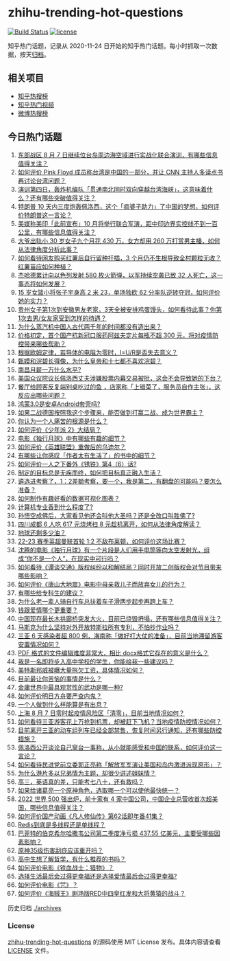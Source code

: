 # zhihu-trending-hot-questions

[![Build Status](https://github.com/justjavac/zhihu-trending-hot-questions/workflows/ci/badge.svg?branch=master)](https://github.com/justjavac/zhihu-trending-hot-questions/actions)
[![license](https://img.shields.io/github/license/justjavac/zhihu-trending-hot-questions)](https://github.com/justjavac/zhihu-trending-hot-questions/blob/master/LICENSE)

知乎热门话题，记录从 2020-11-24 日开始的知乎热门话题。每小时抓取一次数据，按天[归档](./archives)。

## 相关项目

- [知乎热搜榜](https://github.com/justjavac/zhihu-trending-top-search)
- [知乎热门视频](https://github.com/justjavac/zhihu-trending-hot-video)
- [微博热搜榜](https://github.com/justjavac/weibo-trending-hot-search)

## 今日热门话题

<!-- BEGIN -->
<!-- 最后更新时间 Mon Aug 08 2022 06:03:31 GMT+0800 (China Standard Time) -->

1. [东部战区 8 月 7 日继续位台岛周边海空域进行实战化联合演训，有哪些信息值得关注？](https://www.zhihu.com/question/547364580)
1. [如何评价 Pink Floyd 成员称台湾是中国的一部分，并让 CNN 主持人多读点书再讨论台湾问题？](https://www.zhihu.com/question/547383604)
1. [演训第四日，轰炸机编队「贯通南北同时双向穿越台湾海峡」，这意味着什么？还有哪些突破值得关注？](https://www.zhihu.com/question/547409394)
1. [特朗普 10 天内三度炮轰佩洛西，这个「疯婆子助力」了中国的梦想，如何评价特朗普这一言论？](https://www.zhihu.com/question/547371337)
1. [美媒称美印「此前宣布」10 月将举行联合军演，距中印边界实控线不到一百公里，有哪些信息值得关注？](https://www.zhihu.com/question/547406674)
1. [大爷出轨小 30 岁女子九个月花 430 万，女方却用 260 万打赏男主播，如何从法律角度分析此事？](https://www.zhihu.com/question/546907398)
1. [如何看待网友购买红薯后自行留种扦插，3 个月仍不生根导致全村颗粒无收？红薯苗应如何种植？](https://www.zhihu.com/question/547098406)
1. [杰哈德累计向以色列发射 580 枚火箭弹，以军持续空袭已致 32 人死亡，这一事态将如何发展？](https://www.zhihu.com/question/547377850)
1. [15 岁女篮小将张子宇身高 2 米 23，单场独砍 62 分率队逆转夺冠，如何评价她的实力？](https://www.zhihu.com/question/546991712)
1. [贵州女子第1次到安徽男友老家，3天全被安排鸡蛋馒头，如何看待此事？你第1次去男/女友家受到怎样的待遇？](https://www.zhihu.com/question/547050761)
1. [为什么蒸汽机中国人古代两千年的时间都没有造出来？](https://www.zhihu.com/question/511779987)
1. [价格初定，首个国产抗新冠口服药阿兹夫定片每瓶不超 300 元，将对疫情防控带来哪些帮助？](https://www.zhihu.com/question/547353926)
1. [根据欧姆定律，若导体的电阻为零时，I=U/R是否失去意义？](https://www.zhihu.com/question/543887027)
1. [甄嬛和浣碧长得像，为什么皇帝和十七都不喜欢浣碧？](https://www.zhihu.com/question/537963207)
1. [南昌月薪一万什么水平?](https://www.zhihu.com/question/534381641)
1. [美国众议院议长佩洛西丈夫涉嫌股票内幕交易被批，这会不会导致她的下台？](https://www.zhihu.com/question/544352988)
1. [餐厅给顾客反复端别桌吃过的鱼 ，店家称「上错菜了，服务员自作主张」，这反应出哪些问题？](https://www.zhihu.com/question/547381426)
1. [鸿蒙3.0是安卓Android套壳吗?](https://www.zhihu.com/question/545750690)
1. [如果二战德国按照我这个步骤来，能否做到打赢二战、成为世界霸主？](https://www.zhihu.com/question/547345806)
1. [你认为一个人痛苦的根源是什么？](https://www.zhihu.com/question/511925244)
1. [如何评价《少年派 2》大结局？](https://www.zhihu.com/question/547392038)
1. [电影《独行月球》中有哪些有趣的细节？](https://www.zhihu.com/question/545902846)
1. [如何评价《英雄联盟》重做后的乌迪尔？](https://www.zhihu.com/question/547242737)
1. [有哪些让你感叹「作者太有生活了」的书中的细节？](https://www.zhihu.com/question/264829675)
1. [如何评价一人之下番外《锈铁》第4（6）话?](https://www.zhihu.com/question/547176447)
1. [制定的目标总是无疾而终，如何把目标真正融入生活？](https://www.zhihu.com/question/546602697)
1. [遴选进考察了，1：2差额考察，要一个，我是第二，有翻盘的可能吗？要怎么准备？](https://www.zhihu.com/question/501324972)
1. [如何制作有趣好看的数据可视化图表？](https://www.zhihu.com/question/64031814)
1. [计算机专业香到什么程度了?](https://www.zhihu.com/question/534805943)
1. [孙悟空成佛后，大家看见他还会叫他大圣吗？还是全改口叫胜佛了?](https://www.zhihu.com/question/545625137)
1. [四川成都 6 人吃 617 元烧烤扫 8 元趁机离开，如何从法律角度解读？](https://www.zhihu.com/question/547281085)
1. [地球还剩多少油？](https://www.zhihu.com/question/439341330)
1. [22-23 赛季英超曼联首轮 1:2 不敌布莱顿，如何评价这场比赛？](https://www.zhihu.com/question/547411864)
1. [沈腾的电影《独行月球》有一个片段是人们用手电筒等向太空发射光，组成“你不是一个人”，在现实中可行吗？](https://www.zhihu.com/question/546814415)
1. [如何看待《谭谈交通》版权纠纷以和解结局？同时开放二创版权会对节目带来哪些影响？](https://www.zhihu.com/question/547372274)
1. [如何评价《唐山大地震》电影中母亲救儿子而放弃女儿的行为？](https://www.zhihu.com/question/374263091)
1. [有哪些给专科生的建议？](https://www.zhihu.com/question/50337668)
1. [为什么老一辈人骑自行车总扶着车子滑两步起步再跨上车？](https://www.zhihu.com/question/59332686)
1. [钱跟爱情哪个更重要？](https://www.zhihu.com/question/547407739)
1. [中国现存最长木拱廊桥突发大火，目前已烧毁坍塌，还有哪些信息值得关注？](https://www.zhihu.com/question/547315580)
1. [马斯克为什么坚持对外开放特斯拉所有专利，不怕抄作业吗？](https://www.zhihu.com/question/534227528)
1. [三亚 6 天感染者超 800 例，海南称「做好打大仗的准备」，目前当地滞留游客安置情况如何？](https://www.zhihu.com/question/547360083)
1. [PDF 格式的文件编辑难度非常大，相比 docx格式它存在的意义是什么？](https://www.zhihu.com/question/524222419)
1. [我是一名即将步入高中学校的学生，你能给我一些建议吗？](https://www.zhihu.com/question/547332200)
1. [美特斯邦威被曝大量拖欠工资，具体情况如何？](https://www.zhihu.com/question/547127526)
1. [目前最让你苦恼的事情是什么？](https://www.zhihu.com/question/363527356)
1. [金庸世界中最具观赏性的武功是哪一种?](https://www.zhihu.com/question/541515437)
1. [如何评价明日方舟要严查内鬼？](https://www.zhihu.com/question/547299716)
1. [一个人做到什么样能算是有出息？](https://www.zhihu.com/question/40556138)
1. [上海 8 月 7 日零时起疫情风险区「清零」，目前当地情况如何？](https://www.zhihu.com/question/547307404)
1. [如何看待三亚游客花上万抢到机票，却被赶下飞机？当地疫情防控情况如何？](https://www.zhihu.com/question/547306560)
1. [目前离开三亚的动车组列车已经全部禁售，恢复时间另行通知，还有哪些防控措施？](https://www.zhihu.com/question/547271431)
1. [佩洛西公开谈论自己窜台一事称，从小就能感受和中国的联系，如何评价这一言论？](https://www.zhihu.com/question/547352581)
1. [如何看待民进党前立委郭正亮称「解放军军演让美国和岛内激进派现原形」？](https://www.zhihu.com/question/547364464)
1. [为什么港片多以兄弟情为主题，却很少讲述姐妹情？](https://www.zhihu.com/question/542040585)
1. [高三，英语真的差，只能考七八十，还有救吗？](https://www.zhihu.com/question/547157221)
1. [如果给诸葛亮一个原神角色，选取哪一个可以使他最快统一？](https://www.zhihu.com/question/547266465)
1. [2022 世界 500 强出炉，前十家有 4 家中国公司，中国企业总营收首次超美国，哪些信息值得关注？](https://www.zhihu.com/question/547296299)
1. [如何评价国产动画《凡人修仙传》第62话即年番41集？](https://www.zhihu.com/question/546538051)
1. [Redis到底是多线程还是单线程？](https://www.zhihu.com/question/55818031)
1. [巴菲特的伯克希尔哈撒韦公司第二季度净亏损 437.55 亿美元，主要受哪些因素影响？](https://www.zhihu.com/question/547301036)
1. [原神35级伤害刮痧应该重开吗？](https://www.zhihu.com/question/547286433)
1. [高中生想了解哲学，有什么推荐的书吗？](https://www.zhihu.com/question/541725170)
1. [如何评价电影《铁血战士：猎物》？](https://www.zhihu.com/question/486937735)
1. [选择生活最后会过得更幸福还是选择爱情最后会过得更幸福?](https://www.zhihu.com/question/547282846)
1. [如何评价电影《咒》？](https://www.zhihu.com/question/522624165)
1. [如何评价《海贼王》剧场版RED中四皇红发和大将黄猿的战斗？](https://www.zhihu.com/question/546485231)

<!-- END -->

历史归档 [./archives](./archives)

### License

[zhihu-trending-hot-questions](https://github.com/justjavac/zhihu-trending-hot-questions)
的源码使用 MIT License 发布。具体内容请查看 [LICENSE](./LICENSE) 文件。
